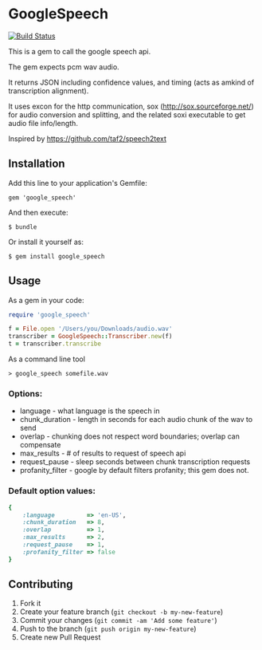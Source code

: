 # GoogleSpeech

[![Build Status](https://travis-ci.org/PRX/google_speech.svg)](https://travis-ci.org/PRX/google_speech)

This is a gem to call the google speech api.

The gem expects pcm wav audio.

It returns JSON including confidence values, and timing (acts as amkind of transcription alignment).

It uses excon for the http communication, sox (http://sox.sourceforge.net/) for audio conversion and splitting, and the related soxi executable to get audio file info/length.

Inspired by https://github.com/taf2/speech2text

## Installation

Add this line to your application's Gemfile:

    gem 'google_speech'

And then execute:

    $ bundle

Or install it yourself as:

    $ gem install google_speech

## Usage

As a gem in your code:

```ruby
require 'google_speech'

f = File.open '/Users/you/Downloads/audio.wav'
transcriber = GoogleSpeech::Transcriber.new(f)
t = transcriber.transcribe
```

As a command line tool

	> google_speech somefile.wav

### Options:

* language - what language is the speech in
* chunk_duration - length in seconds for each audio chunk of the wav to send
* overlap - chunking does not respect word boundaries; overlap can compensate
* max_results - # of results to request of speech api
* request_pause - sleep seconds between chunk transcription requests
* profanity_filter - google by default filters profanity; this gem does not.

### Default option values:

```ruby
{
	:language         => 'en-US',
	:chunk_duration   => 8,
	:overlap          => 1,
	:max_results      => 2,
	:request_pause    => 1,
	:profanity_filter => false
}
```

## Contributing

1. Fork it
2. Create your feature branch (`git checkout -b my-new-feature`)
3. Commit your changes (`git commit -am 'Add some feature'`)
4. Push to the branch (`git push origin my-new-feature`)
5. Create new Pull Request
